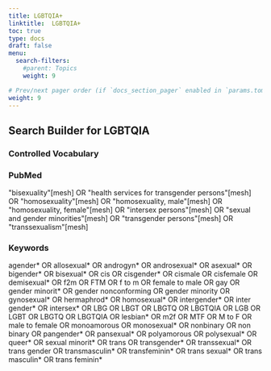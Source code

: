 ```yaml
---
title: LGBTQIA+
linktitle:  LGBTQIA+
toc: true
type: docs
draft: false
menu:
  search-filters:
    #parent: Topics
    weight: 9

# Prev/next pager order (if `docs_section_pager` enabled in `params.toml`)
weight: 9
---
```



## Search Builder for LGBTQIA

### Controlled Vocabulary

### PubMed
"bisexuality"[mesh] OR "health services for transgender persons"[mesh] OR "homosexuality"[mesh] OR "homosexuality, male"[mesh] OR "homosexuality, female"[mesh] OR "intersex persons"[mesh] OR "sexual and gender minorities"[mesh] OR "transgender persons"[mesh] OR "transsexualism"[mesh]

### Keywords

agender* OR allosexual* OR androgyn* OR androsexual* OR asexual* OR bigender* OR bisexual* OR cis OR cisgender* OR cismale OR cisfemale OR demisexual* OR f2m OR FTM OR f to m OR female to male OR gay OR gender minorit* OR gender nonconforming OR gender minority OR gynosexual* OR hermaphrod* OR homosexual* OR intergender* OR inter gender* OR intersex* OR LBG OR LBGT OR LBGTQ OR LBGTQIA OR LGB OR LGBT OR LBGTQ OR LBGTQIA OR lesbian* OR m2f OR MTF OR M to F OR male to female OR monoamorous OR monosexual* OR nonbinary OR non binary OR pangender* OR pansexual* OR polyamorous OR polysexual* OR queer* OR sexual minorit* OR trans OR transgender* OR transsexual* OR trans gender OR transmasculin* OR transfeminin* OR trans sexual* OR trans masculin* OR trans feminin*

